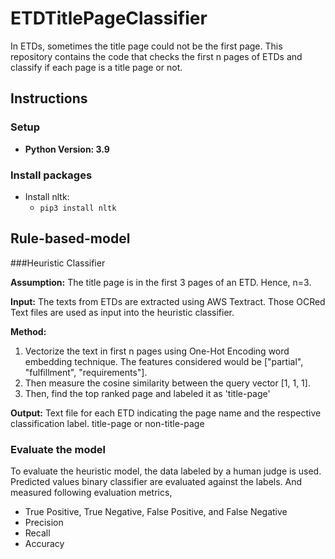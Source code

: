 # ETDTitlePageClassifier
In ETDs, sometimes the title page could not be the first page. This repository contains the code that checks the first n pages of ETDs and classify if each page is a title page or not.

## Instructions

### Setup
* **Python Version: 3.9**

### Install packages
* Install nltk:
  * `pip3 install nltk`

## Rule-based-model 

###Heuristic Classifier

**Assumption:** The title page is in the first 3 pages of an ETD. Hence, n=3.

**Input:** The texts from ETDs are extracted using AWS Textract.  Those OCRed Text files are used as input into the heuristic classifier.

**Method:** 
1. Vectorize the text in first n pages using One-Hot Encoding word embedding technique. The features considered would be ["partial", "fulfillment", "requirements"]. 
2. Then measure the cosine similarity between the query vector [1, 1, 1].
3. Then, find the top ranked page and labeled it as 'title-page'

**Output:** Text file for each ETD indicating the page name and the respective classification label. title-page or non-title-page

### Evaluate the model
To evaluate the heuristic model, the data labeled by a human judge is used. Predicted values binary classifier are evaluated against the labels. And measured following evaluation metrics,
* True Positive, True Negative, False Positive, and False Negative
* Precision
* Recall
* Accuracy
